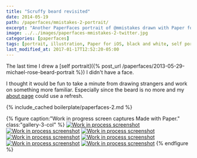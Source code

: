 ```yaml
---
title: "Scruffy beard revisited"
date: 2014-05-19
path: /paperfaces/mmistakes-2-portrait/
excerpt: "Another PaperFaces portrait of @mmistakes drawn with Paper for iOS on an iPad."
image: ../../images/paperfaces-mmistakes-2-twitter.jpg
categories: [paperfaces]
tags: [portrait, illustration, Paper for iOS, black and white, self portrait]
last_modified_at: 2017-01-17T12:52:20-05:00
---
```


The last time I drew a [self portrait]({% post_url /paperfaces/2013-05-29-michael-rose-beard-portrait %}) I didn't have a face.

I thought it would be fun to take a minute from drawing strangers and work on something more familiar. Especially since the beard is no more and my [about page](/about/) could use a refresh.

{% include_cached boilerplate/paperfaces-2.md %}

{% figure caption:"Work in progress screen captures Made with Paper." class:"gallery-3-col" %}
[![Work in process screenshot](../../images/paperfaces-mmistakes-2-process-1-600.jpg)](../../images/paperfaces-mmistakes-2-process-1-lg.jpg) [![Work in process screenshot](../../images/paperfaces-mmistakes-2-process-2-600.jpg)](../../images/paperfaces-mmistakes-2-process-2-lg.jpg) [![Work in process screenshot](../../images/paperfaces-mmistakes-2-process-3-600.jpg)](../../images/paperfaces-mmistakes-2-process-3-lg.jpg) [![Work in process screenshot](../../images/paperfaces-mmistakes-2-process-4-600.jpg)](../../images/paperfaces-mmistakes-2-process-4-lg.jpg) [![Work in process screenshot](../../images/paperfaces-mmistakes-2-process-5-600.jpg)](../../images/paperfaces-mmistakes-2-process-5-lg.jpg) [![Work in process screenshot](../../images/paperfaces-mmistakes-2-process-6-600.jpg)](../../images/paperfaces-mmistakes-2-process-6-lg.jpg) [![Work in process screenshot](../../images/paperfaces-mmistakes-2-process-7-600.jpg)](../../images/paperfaces-mmistakes-2-process-7-lg.jpg)
{% endfigure %}
